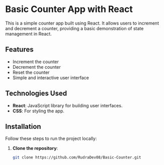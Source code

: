 # Basic Counter App with React

This is a simple counter app built using React. It allows users to increment and decrement a counter, providing a basic demonstration of state management in React.

## Features

- Increment the counter
- Decrement the counter
- Reset the counter
- Simple and interactive user interface

## Technologies Used

- **React**: JavaScript library for building user interfaces.
- **CSS**: For styling the app.

## Installation

Follow these steps to run the project locally:

1. **Clone the repository**:
   ```bash
   git clone https://github.com/RudraDev08/Basic-Counter.git
